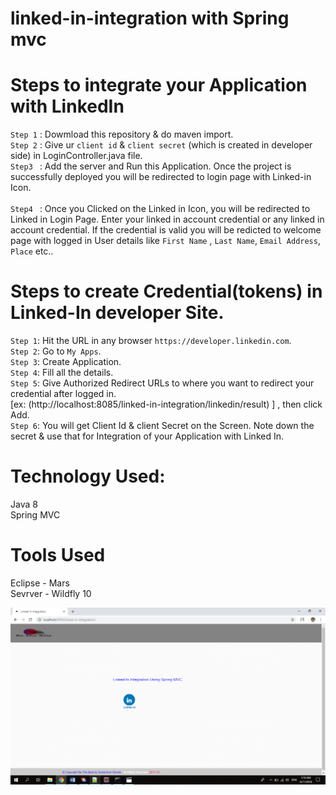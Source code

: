 # linked-in-integration with Spring mvc

# Steps to integrate your Application with LinkedIn 

`Step 1` : Dowmload this repository & do maven import.   <br>                                                                           `Step 2` : Give ur `client id` & `client secret` (which is created in developer side) in LoginController.java file.   <br>               `Step3 ` : Add the server and Run this Application. Once the project is successfully deployed you will be redirected to login page with Linked-in Icon.   <br>                                                                                                         
`Step4 ` : Once you Clicked on the Linked in Icon, you will be redirected to Linked in Login Page. Enter your linked in account credential or any linked in account credential. If the credential is valid you will be redicted to welcome page with logged in User details like `First Name` , `Last Name`, `Email Address`, `Place` etc..                                                           

# Steps to create Credential(tokens) in Linked-In developer Site.

`Step 1`: Hit the URL in any browser `https://developer.linkedin.com`.                                                                  
`Step 2`: Go to `My Apps`.                                                                                                               
`Step 3`: Create Application.                                                                                                           
`Step 4`: Fill all the details.                                                                                                     
`Step 5`: Give Authorized Redirect URLs to where you want to redirect your credential after logged in.                                   
          [ex: (http://localhost:8085/linked-in-integration/linkedin/result) ] , then click Add.                                       
`Step 6`: You will get Client Id & client Secret on the Screen. Note down the secret & use that for Integration of your Application with             Linked In.                                                                                                                  

# Technology Used:    
  Java 8                                                                                                                                
  Spring MVC                                                                                                                             
                                                                                                                
  
 # Tools Used
 Eclipse - Mars                                                                                                                        
 Sevrver - Wildfly 10                                                                                                                   

<img src="https://github.com/Sudarshan-Gowda/Spring-Mvc-LinkedIn-Integration/blob/master/docs/picture1.png"/>

